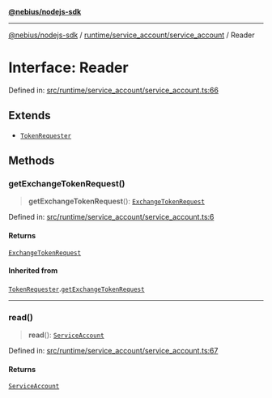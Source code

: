 [**@nebius/nodejs-sdk**](../../../../README.md)

---

[@nebius/nodejs-sdk](../../../../README.md) / [runtime/service_account/service_account](../README.md) / Reader

# Interface: Reader

Defined in: [src/runtime/service_account/service_account.ts:66](https://github.com/nebius/nodejs-sdk/blob/2ec552fb564ad8fdbf78c4eb6e73ce9101501e8a/src/runtime/service_account/service_account.ts#L66)

## Extends

- [`TokenRequester`](TokenRequester.md)

## Methods

### getExchangeTokenRequest()

> **getExchangeTokenRequest**(): [`ExchangeTokenRequest`](../../../../generated/nebius/iam/v1/interfaces/ExchangeTokenRequest.md)

Defined in: [src/runtime/service_account/service_account.ts:6](https://github.com/nebius/nodejs-sdk/blob/2ec552fb564ad8fdbf78c4eb6e73ce9101501e8a/src/runtime/service_account/service_account.ts#L6)

#### Returns

[`ExchangeTokenRequest`](../../../../generated/nebius/iam/v1/interfaces/ExchangeTokenRequest.md)

#### Inherited from

[`TokenRequester`](TokenRequester.md).[`getExchangeTokenRequest`](TokenRequester.md#getexchangetokenrequest)

---

### read()

> **read**(): [`ServiceAccount`](../classes/ServiceAccount.md)

Defined in: [src/runtime/service_account/service_account.ts:67](https://github.com/nebius/nodejs-sdk/blob/2ec552fb564ad8fdbf78c4eb6e73ce9101501e8a/src/runtime/service_account/service_account.ts#L67)

#### Returns

[`ServiceAccount`](../classes/ServiceAccount.md)
